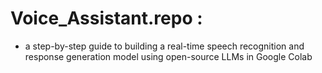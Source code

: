 # Voice_Assistant.repo :
- a step-by-step guide to building a real-time speech recognition and response generation model using open-source LLMs in Google Colab 
